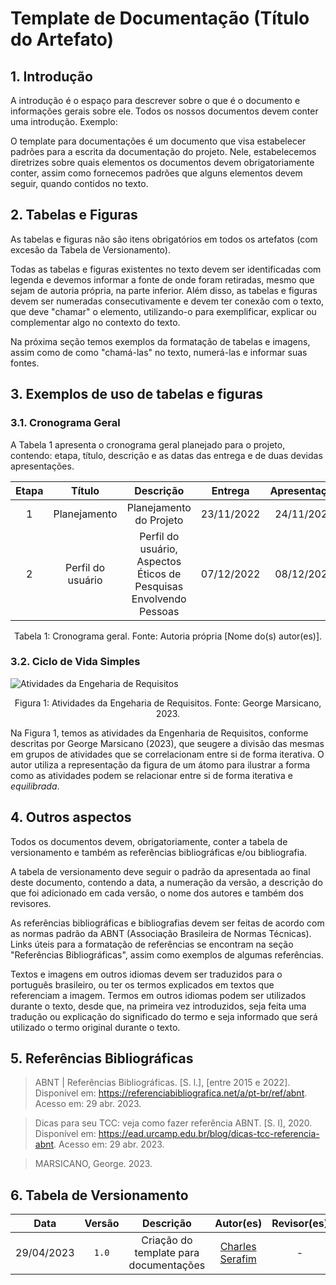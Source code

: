 # Template de Documentação (Título do Artefato)

## 1. Introdução

A introdução é o espaço para descrever sobre o que é o documento e informações gerais sobre ele. Todos os nossos documentos devem conter uma introdução. Exemplo:

O template para documentações é um documento que visa estabelecer padrões para a escrita da documentação do projeto. Nele, estabelecemos diretrizes sobre quais elementos os documentos devem obrigatoriamente conter, assim como fornecemos padrões que alguns elementos devem seguir, quando contidos no texto.

## 2. Tabelas e Figuras

As tabelas e figuras não são itens obrigatórios em todos os artefatos (com excesão da Tabela de Versionamento).

Todas as tabelas e figuras existentes no texto devem ser identificadas com legenda e devemos informar a fonte de onde foram retiradas, mesmo que sejam de autoria própria, na parte inferior. Além disso, as tabelas e figuras devem ser numeradas consecutivamente e devem ter conexão com o texto, que deve "chamar" o elemento, utilizando-o para exemplificar, explicar ou complementar algo no contexto do texto.

Na próxima seção temos exemplos da formatação de tabelas e imagens, assim como de como "chamá-las" no texto, numerá-las e informar suas fontes.

## 3. Exemplos de uso de tabelas e figuras

### 3.1. Cronograma Geral

A Tabela 1 apresenta o cronograma geral planejado para o projeto, contendo: etapa, título, descrição e as datas das entrega e de duas devidas apresentações.

| Etapa |      Título       |                             Descrição                              |  Entrega   | Apresentação |
| :---: | :---------------: | :----------------------------------------------------------------: | :--------: | :----------: |
|   1   |   Planejamento    |                      Planejamento do Projeto                       | 23/11/2022 |  24/11/2022  |
|   2   | Perfil do usuário | Perfil do usuário, Aspectos Éticos de Pesquisas Envolvendo Pessoas | 07/12/2022 |  08/12/2022  |

<div style="text-align: center">
<p>Tabela 1: Cronograma geral. Fonte: Autoria própria [Nome do(s) autor(es)]. </p>
</div>

### 3.2. Ciclo de Vida Simples

![Atividades da Engeharia de Requisitos](https://raw.githubusercontent.com/mdsreq-fga-unb/2023.1-VenciNaPromo/main/ghpages/assets/images/documentacao/visao/marsicano1.png)

<div style="text-align: center">
<p>Figura 1: Atividades da Engeharia de Requisitos. Fonte: George Marsicano, 2023. </p>
</div>

Na Figura 1, temos as atividades da Engenharia de Requisitos, conforme descritas por George Marsicano (2023), que seugere a divisão das mesmas em grupos de atividades que se correlacionam entre si de forma iterativa. O autor utiliza a representação da figura de um átomo para ilustrar a forma como as atividades podem se relacionar entre si de forma iterativa e _equilibrada_.

## 4. Outros aspectos

Todos os documentos devem, obrigatoriamente, conter a tabela de versionamento e também as referências bibliográficas e/ou bibliografia.

A tabela de versionamento deve seguir o padrão da apresentada ao final deste documento, contendo a data, a numeração da versão, a descrição do que foi adicionado em cada versão, o nome dos autores e também dos revisores.

As referências bibliográficas e bibliografias devem ser feitas de acordo com as normas padrão da ABNT (Associação Brasileira de Normas Técnicas). Links úteis para a formatação de referências se encontram na seção "Referências Bibliográficas", assim como exemplos de algumas referências.

Textos e imagens em outros idiomas devem ser traduzidos para o português brasileiro, ou ter os termos explicados em textos que referenciam a imagem. Termos em outros idiomas podem ser utilizados durante o texto, desde que, na primeira vez introduzidos, seja feita uma tradução ou explicação do significado do termo e seja informado que será utilizado o termo original durante o texto.

## 5. Referências Bibliográficas

> ABNT | Referências Bibliográficas. [S. l.], [entre 2015 e 2022]. Disponível em: <https://referenciabibliografica.net/a/pt-br/ref/abnt>. Acesso em: 29 abr. 2023.

> Dicas para seu TCC: veja como fazer referência ABNT. [S. l], 2020. Disponível em: <https://ead.urcamp.edu.br/blog/dicas-tcc-referencia-abnt>. Acesso em: 29 abr. 2023.

> MARSICANO, George. 2023.

## 6. Tabela de Versionamento

|    Data    | Versão |               Descrição                |                       Autor(es)                       | Revisor(es) |
| :--------: | :----: | :------------------------------------: | :---------------------------------------------------: | :---------: |
| 29/04/2023 | `1.0`  | Criação do template para documentações | [Charles Serafim](https://github.com/charles-serafim) |      -      |
